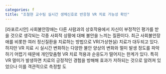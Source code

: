 ```yaml
---
categories: f
title: "조철현 교수팀 실시간 생체신호로 반응형 VR 치료 가능성 확인"
---
```

[라포르시안] 사회불안장애는 다른 사람과의 상호작용에서 자신이 부정적인 평가를 받을 것으로 생각되는 각종 사회적 상황에 대해 불안을 느끼는 질환이다. 최근 사회불안장애를 비롯한 여러 정신질환을 치료하는 방법으로 VR(가상현실) 치료가 대두되고 있다.하지만 VR 치료 시 실시간 변화하는 다양한 불안 양상의 변화와 멀미 발생 정도를 파악하기 어렵기 때문에 개인맞춤형 VR 치료 적용과 순응도가 떨어지는 한계가 있다. 특히 VR 멀미가 발생하면 치료의 긍정적인 경험을 방해해 효과가 저하되는 것으로 알려져 있었으나 이를 객관적으로 측정할 도